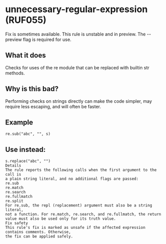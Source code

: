 # unnecessary-regular-expression (RUF055)
Fix is sometimes available.
This rule is unstable and in preview. The --preview flag is required for use.
## What it does
Checks for uses of the re module that can be replaced with builtin str methods.
## Why is this bad?
Performing checks on strings directly can make the code simpler, may require
less escaping, and will often be faster.
## Example
```
re.sub("abc", "", s)
```
## Use instead:
```
s.replace("abc", "")
Details
The rule reports the following calls when the first argument to the call is
a plain string literal, and no additional flags are passed:
re.sub
re.match
re.search
re.fullmatch
re.split
For re.sub, the repl (replacement) argument must also be a string literal,
not a function. For re.match, re.search, and re.fullmatch, the return
value must also be used only for its truth value.
Fix safety
This rule's fix is marked as unsafe if the affected expression contains comments. Otherwise,
the fix can be applied safely.
```